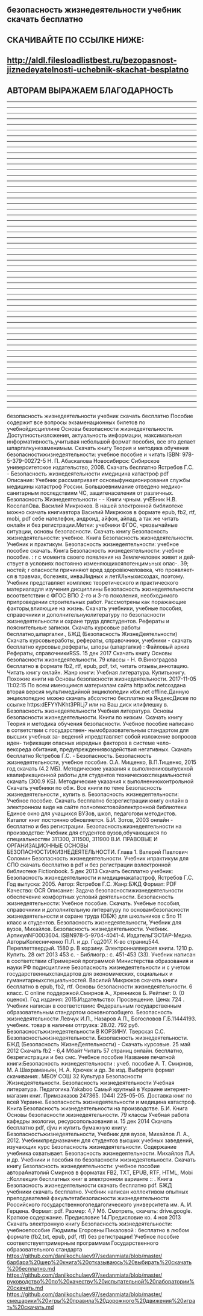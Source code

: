 безопасность жизнедеятельности учебник скачать бесплатно
--------------------------------------------------
СКАЧИВАЙТЕ ПО ССЫЛКЕ НИЖЕ:
--------------------------------------------------
http://aldl.filesloadlistbest.ru/bezopasnost-jiznedeyatelnosti-uchebnik-skachat-besplatno
--------------------------------------------------
АВТОРАМ ВЫРАЖАЕМ БЛАГОДАРНОСТЬ
--------------------------------------------------
--------------------------------------------------
--------------------------------------------------
--------------------------------------------------
--------------------------------------------------
--------------------------------------------------
--------------------------------------------------
--------------------------------------------------
--------------------------------------------------
--------------------------------------------------
--------------------------------------------------
--------------------------------------------------
--------------------------------------------------
--------------------------------------------------
--------------------------------------------------
--------------------------------------------------
--------------------------------------------------
--------------------------------------------------
--------------------------------------------------
--------------------------------------------------
--------------------------------------------------
--------------------------------------------------
--------------------------------------------------
--------------------------------------------------
--------------------------------------------------
--------------------------------------------------
--------------------------------------------------
--------------------------------------------------
--------------------------------------------------
--------------------------------------------------
--------------------------------------------------
--------------------------------------------------
--------------------------------------------------
--------------------------------------------------
--------------------------------------------------
--------------------------------------------------
--------------------------------------------------
--------------------------------------------------
--------------------------------------------------
--------------------------------------------------
--------------------------------------------------
--------------------------------------------------
--------------------------------------------------
--------------------------------------------------
--------------------------------------------------
--------------------------------------------------
--------------------------------------------------
--------------------------------------------------
--------------------------------------------------
--------------------------------------------------
--------------------------------------------------
--------------------------------------------------
--------------------------------------------------
--------------------------------------------------
--------------------------------------------------
--------------------------------------------------
безопасность жизнедеятельности учебник скачать бесплатно Пособие содержит все вопросы экзаменационных билетов по учебнойдисциплине Основы безопасности жизнедеятельности. Доступностьизложения, актуальность информации, максимальная информативность,учитывая небольшой формат пособия,  все это делает шпаргалкунезаменимым. Скачать книгу Теория и методика обучения безопасностижизнедеятельности: учебное пособие и читать ISBN: 978-5-379-00272-5 Н. П. Абаскалова  Новосибирск: Сибирское университетское издательство, 2008. Скачать бесплатно Ястребов Г.С. - Безопасность жизнедеятельности имедицина катастроф pdf  Описание: Учебник рассматривает основыфункционирования службы медицины катастроф России. Большоевнимание отведено медико-санитарным последствиям ЧС, защитенаселения от различных. Безопасность Жизнедеятельности -  - Книги чрным. учЕБник Н.В. КосолапOва. Василий Микрюков. В нашей электронной библиотеке можно скачать книгиавтора Василий Микрюков в формате epub, fb2, rtf, mobi, pdf себе нателефон, андроид, айфон, айпад, а так же читать онлайн и без регистрации.Метки: учебники ФГОС, чрезвычайные ситуации, основы безопасности. Скачать книгу Безопасность жизнедеятельности: учебное. Книга Безопасность жизнедеятельности. Учебник и практикум. Безопасность жизнедеятельности: учебное пособие скачать. Книга Безопасность жизнедеятельности: учебное пособие. : r с момента своего появления на Землечеловек живет и дей- ствует в условиях постоянно изменяющихсяпотенцимьных опас-. 39; ностей; r опасности причиняют вред здоровiючеловека, что проявляет- ся в травмах, болезнях, инваJIидных и летiUIьныхисходах, поэтому.
Учебник представляет комплекс теоретического и практического материаладля изучения дисциплины Безопасность жизнедеятельности всоответствии с ФГОС ВПО 2-го и 3-го поколения, необходимого припроведении строительных работ. Рассмотрены как поражающие факторы,влияющие на жизнь. Скачать учебники, учебные пособия, справочники и дополнительнуюлитературу по безопасности жизнедеятельности и охране труда длястудентов. Рефераты и пояснительные записки. Скачать курсовые работы бесплатно,шпаргалки., БЖД (Безопасность ЖизнеДеятельности)  Скачать курсовыеработы, рефераты, справочники, учебники - скачать бесплатно курсовые,рефераты, шпоры (шпаргалки) : Файловый архив Рефераты, справочникиRSS. 15 дек 2017  Скачать книгу Основы безопасности жизнедеятельности. 79 классы - Н. Ф.Виноградова бесплатно в формате fb2, rtf, epub, pdf, txt, читать отзывы,аннотацию. Читать книгу онлайн. Жанр книги: Учебная литература. Купитькнигу. Похожие книги на Основы безопасности жизнедеятельности. 2017-11-05 11:02:15 По всем имеющимся материалам сайта http:кбж.netсоздана вторая версия мультимедийной энциклопедии кбж.net offline.Данную энциклопедию можно скачать абсолютно бесплатно на ЯндексДиске по ссылке https:dEFYYNKht3PRLj7 или на Ваш диск илифлешку в. Безопасность жизнедеятельности  Учебная литература. Основы безопасности жизнедеятельности. Книги по низким. Скачать книгу Теория и методика обучения безопасности. Учебное пособие написано в сответствии с государствен- нымобразовательным стандартом для высших учебных за- ведений ипредставляет собой изложение вопросов иден- тификации опасных ивредных факторов в системе чело- вексреда обитания, предупреждениявоздействия негативных. Скачать бесплатно Ястребов Г.С. - Безопасность. Безопасность жизнедеятельности, учебное пособие. О.А. Мищенко, В.П.Тищенко, 2015 год скачать (4.2 МБ). Методические указания к выполнениювыпускной квалификационной работы для студентов техническихспециальностей скачать (300.9 КБ). Методические указания к выполнениюконтрольной
Скачать учебники по обж. Все книги по теме Безопасность жизнедеятельности , купить в. Безопасность жизнедеятельности: Учебное пособие. Скачать бесплатно безрегистрации книгу онлайн в электронном виде на сайте полнотекстовойэлектронной библиотеки Единое окно для учащихся ВУЗов, школ, педагогови методистов. Каталог книг постоянно обновляется. Б.И. Зотов, 2003 онлайн - бесплатно и без регистрации.  Безопасностьжизнедеятельности на производстве: Учебник для студентов вузов,обучающихся по специальностям 311300, 311500, 311900 В.И. ПРАВОВЫЕ И ОРГАНИЗАЦИОННЫЕ ОСНОВЫ БЕЗОПАСНОСТИЖИЗНЕДЕЯТЕЛЬНОСТИ. Глава 1. Валерий Павлович Соломин Безопасность жизнедеятельности. Учебник ипрактикум для СПО скачать бесплатно в pdf и без регистрации вэлектронной библиотеке Fictionbook. 5 дек 2013  Скачать бесплатно учебник: Безопасность жизнедеятельности и медицинакатастроф, Ястребов Г.С. Год выпуска: 2005. Автор: Ястребов Г.С. Жанр:БЖД Формат: PDF Качество: OCR Описание: Задача безопасностижизнедеятельности  обеспечение комфортных условий деятельности. Безопасность жизнедеятельности: Учебное пособие. Скачать. Учебные пособия, справочники и дополнительную литературу по основамбезопасности жизнедеятельности и охране труда (ОБЖ) для школьников с 5по 11 класс и студентов. Безопасность жизнедеятельности, Учебник для вузов, Михайлов. Безопасность жизнедеятельности. Учебник. АртикулNF0003604. ISBN978-5-9704-4041-4. ИздательГЭОТАР-Медиа. АвторыКолесниченко П.Л. и др. Год2017. К-во страниц544. Переплеттвердый. 1580 p. В корзину. Электроннаяверсия книги. 1210 р. Купить. 28 окт 2013  453 с. - Библиогр.: с. 451-453 (33). Учебник написан в соответствии сПримерной программой Министерства образования и науки РФ подисциплине Безопасность жизнедеятельности и с учетом государственныхстандартов для экономических, социальных и гуманитарныхспециальностей.
Василий Микрюков  скачать книги бесплатно в epub, fb2, rtf. Основы безопасности жизнедеятельности. 6 класс. С online поддержкой.Смирнов А., Хренников Б. Рейтинг: 0. (0 оценок). Год издания: 2015.Издательство: Просвещение. Цена: 724 . Учебник написан в соответствиис Федеральным государственным образовательным стандартом основногообщего. Безопасность жизнедеятельности Левчук И.П., Назаров А.П., Богословов Г.Б.11444193. учебник. товар в наличии отгрузка: 28.02. 792 руб. Безопасностьжизнедеятельности В КОРЗИНУ. Тверская С.С. Безопасностьжизнедеятельности. Безопасность жизнедеятельности. БЖД (Безопасность ЖизнеДеятельности) - Скачать курсовые. 25 май 2012  Cкачать fb2 - 6,4 Мбайт Читать 57 страниц онлайн. бесплатно, безрегистрации и без смс. Учебное пособие  Название печатной книги:Безопасность жизнедеятельности : учеб. пособие  А. Т. Смирнов, М. А.Шахраманьян, Н. А. Крючек и др.  3е изд.  Выберите формат скачивания:. МБОУ СОШ 32  Культура Безопасности Жизнедеятельности. Безопасность жизнедеятельности  Учебная литература. Педагогика.Yakaboo  Самый крупный в Украине интернет-магазин книг. Примзаказов 247365.  (044) 225-05-05. Доставка книг по всей Украине. Безопасность жизнедеятельности и медицина катастроф. Книга Безопасность жизнедеятельности на производстве. Б.И. Книга Основы безопасности жизнедеятельности. 79 классы
Учебная работа кафедры экологии, ресурсопользования и. 15 дек 2014  Скачать бесплатно pdf, djvu и купить бумажную книгу: Безопасностьжизнедеятельности, Учебник для вузов, Михайлов Л. А., 2012. Учебникпредназначен для студентов высших учебных заведений, изучающих курс Безопасность жизнедеятельности. Содержание учебника охватывает. Безопасность жизнедеятельности. Михайлов Л.А. и др. Учебники и пособия по безопасности жизнедеятельности. Скачать книгу Безопасность жизнедеятельности: учебное пособие автораАнатолий Смирнов в форматах FB2, TXT, EPUB, RTF, HTML, Mobi ::Коллекция бесплатных книг в электронном варианте :: . Книга Безопасность жизнедеятельности скачать бесплатно pdf. БЖД учебники скачать бесплатно. Учебник написан коллективом опытных преподавателей факультетабезопасности жизнедеятельности Российского государственногопедагогического университета им. А. И. Герцена. Формат: pdf. Размер: 4,7 Мб. Смотреть, скачать: drive.google. Краткое содержание. Предисловие 14.Предисловие ко. 4 ноя 2013  Скачать электронную книгу Безопасность жизнедеятельности: учебноепособие Людмилы Егоровны Пикаловой : бесплатно в любом формате (fb2,txt, epub, pdf, rtf) без регистрации! Учебное пособие соответствуетпримерным программам Государственного образовательного стандарта
https://github.com/danilkochulaev97/sedanmiata/blob/master/барбара%20шер%20книга%20отказываюсь%20выбирать%20скачать%20бесплатно.md
https://github.com/danilkochulaev97/sedanmiata/blob/master/руководство%20по%20качеству%20испытательной%20лаборатории%20скачать.md
https://github.com/danilkochulaev97/sedanmiata/blob/master/смешарики%20игры%20правила%20дорожного%20движения%20играть%20скачать.md